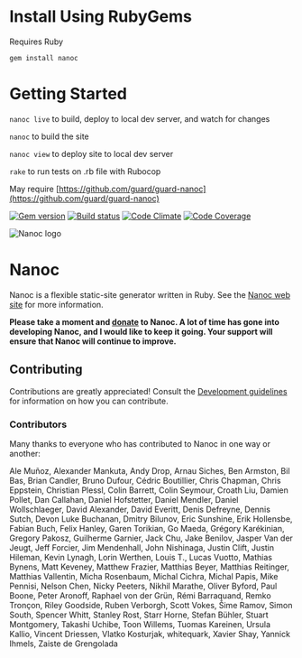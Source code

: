# Install Using RubyGems

 Requires Ruby

  `gem install nanoc`

 # Getting Started

  `nanoc live` to build, deploy to local dev server, and watch for changes

  `nanoc` to build the site

  `nanoc view` to deploy site to local dev server

  `rake` to run tests on .rb file with Rubocop



 May require [https://github.com/guard/guard-nanoc](https://github.com/guard/guard-nanoc)

 [![Gem version](http://img.shields.io/gem/v/nanoc.svg)](http://rubygems.org/gems/nanoc)
 [![Build status](http://img.shields.io/travis/nanoc/nanoc.svg)](https://travis-ci.org/nanoc/nanoc)
 [![Code Climate](http://img.shields.io/codeclimate/github/nanoc/nanoc.svg)](https://codeclimate.com/github/nanoc/nanoc)
 [![Code Coverage](http://img.shields.io/coveralls/nanoc/nanoc.svg)](https://coveralls.io/r/nanoc/nanoc)

 ![Nanoc logo](https://avatars1.githubusercontent.com/u/3260163?s=140)

 # Nanoc

 Nanoc is a flexible static-site generator written in Ruby. See the [Nanoc web site](http://nanoc.ws) for more information.

 **Please take a moment and [donate](http://pledgie.com/campaigns/9282) to Nanoc. A lot of time has gone into developing Nanoc, and I would like to keep it going. Your support will ensure that Nanoc will continue to improve.**

 ## Contributing

 Contributions are greatly appreciated! Consult the [Development guidelines](http://nanoc.ws/development/) for information on how you can contribute.

 ### Contributors

 Many thanks to everyone who has contributed to Nanoc in one way or another:

 Ale Muñoz, Alexander Mankuta, Andy Drop, Arnau Siches, Ben Armston, Bil Bas, Brian Candler, Bruno Dufour, Cédric Boutillier, Chris Chapman, Chris Eppstein, Christian Plessl, Colin Barrett, Colin Seymour, Croath Liu, Damien Pollet, Dan Callahan, Daniel Hofstetter, Daniel Mendler, Daniel Wollschlaeger, David Alexander, David Everitt, Denis Defreyne, Dennis Sutch, Devon Luke Buchanan, Dmitry Bilunov, Eric Sunshine, Erik Hollensbe, Fabian Buch, Felix Hanley, Garen Torikian, Go Maeda, Grégory Karékinian, Gregory Pakosz, Guilherme Garnier, Jack Chu, Jake Benilov, Jasper Van der Jeugt, Jeff Forcier, Jim Mendenhall, John Nishinaga, Justin Clift, Justin Hileman, Kevin Lynagh, Lorin Werthen, Louis T., Lucas Vuotto, Mathias Bynens, Matt Keveney, Matthew Frazier, Matthias Beyer, Matthias Reitinger, Matthias Vallentin, Micha Rosenbaum, Michal Cichra, Michal Papis, Mike Pennisi, Nelson Chen, Nicky Peeters, Nikhil Marathe, Oliver Byford, Paul Boone, Peter Aronoff, Raphael von der Grün, Rémi Barraquand, Remko Tronçon, Riley Goodside, Ruben Verborgh, Scott Vokes, Šime Ramov, Simon South, Spencer Whitt, Stanley Rost, Starr Horne, Stefan Bühler, Stuart Montgomery, Takashi Uchibe, Toon Willems, Tuomas Kareinen, Ursula Kallio, Vincent Driessen, Vlatko Kosturjak, whitequark, Xavier Shay, Yannick Ihmels, Zaiste de Grengolada
